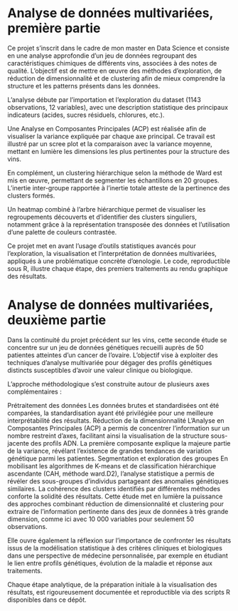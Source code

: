 # Analyse de données multivariées, première partie

Ce projet s’inscrit dans le cadre de mon master en Data Science et consiste en une analyse approfondie d’un jeu de données regroupant des caractéristiques chimiques de différents vins, associées à des notes de qualité. L’objectif est de mettre en œuvre des méthodes d’exploration, de réduction de dimensionnalité et de clustering afin de mieux comprendre la structure et les patterns présents dans les données.

L’analyse débute par l’importation et l’exploration du dataset (1143 observations, 12 variables), avec une description statistique des principaux indicateurs (acides, sucres résiduels, chlorures, etc.).

Une Analyse en Composantes Principales (ACP) est réalisée afin de visualiser la variance expliquée par chaque axe principal. Ce travail est illustré par un scree plot et la comparaison avec la variance moyenne, mettant en lumière les dimensions les plus pertinentes pour la structure des vins.

En complément, un clustering hiérarchique selon la méthode de Ward est mis en œuvre, permettant de segmenter les échantillons en 20 groupes. L’inertie inter-groupe rapportée à l’inertie totale atteste de la pertinence des clusters formés.

Un heatmap combiné à l’arbre hiérarchique permet de visualiser les regroupements découverts et d’identifier des clusters singuliers, notamment grâce à la représentation transposée des données et l’utilisation d’une palette de couleurs contrastée.

Ce projet met en avant l’usage d’outils statistiques avancés pour l’exploration, la visualisation et l’interprétation de données multivariées, appliqués à une problématique concrète d’œnologie. Le code, reproductible sous R, illustre chaque étape, des premiers traitements au rendu graphique des résultats.


# Analyse de données multivariées, deuxième partie

Dans la continuité du projet précédent sur les vins, cette seconde étude se concentre sur un jeu de données génétiques recueilli auprès de 50 patientes atteintes d’un cancer de l’ovaire. L’objectif vise à exploiter des techniques d’analyse multivariée pour dégager des profils génétiques distincts susceptibles d’avoir une valeur clinique ou biologique.

L’approche méthodologique s’est construite autour de plusieurs axes complémentaires :

Prétraitement des données
Les données brutes et standardisées ont été comparées, la standardisation ayant été privilégiée pour une meilleure interprétabilité des résultats.
Réduction de la dimensionnalité
L’Analyse en Composantes Principales (ACP) a permis de concentrer l’information sur un nombre restreint d’axes, facilitant ainsi la visualisation de la structure sous-jacente des profils ADN. La première composante explique la majeure partie de la variance, révélant l’existence de grandes tendances de variation génétique parmi les patientes.
Segmentation et exploration des groupes
En mobilisant les algorithmes de K-means et de classification hiérarchique ascendante (CAH, méthode ward.D2), l’analyse statistique a permis de révéler des sous-groupes d’individus partageant des anomalies génétiques similaires. La cohérence des clusters identifiés par différentes méthodes conforte la solidité des résultats.
Cette étude met en lumière la puissance des approches combinant réduction de dimensionnalité et clustering pour extraire de l’information pertinente dans des jeux de données à très grande dimension, comme ici avec 10 000 variables pour seulement 50 observations.

Elle ouvre également la réflexion sur l’importance de confronter les résultats issus de la modélisation statistique à des critères cliniques et biologiques dans une perspective de médecine personnalisée, par exemple en étudiant le lien entre profils génétiques, évolution de la maladie et réponse aux traitements.

Chaque étape analytique, de la préparation initiale à la visualisation des résultats, est rigoureusement documentée et reproductible via des scripts R disponibles dans ce dépôt.
